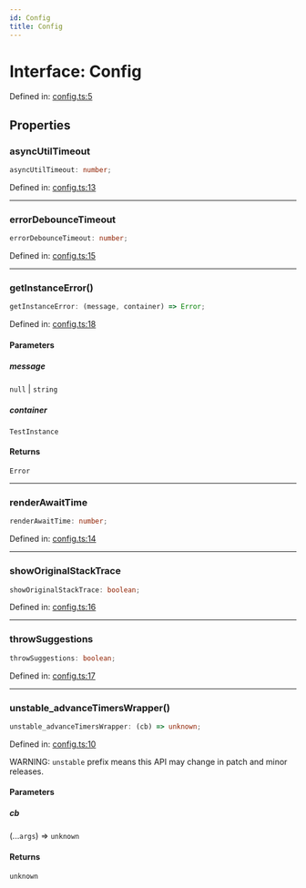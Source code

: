```yaml
---
id: Config
title: Config
---
```


<!-- DO NOT EDIT: this page is autogenerated from the type comments -->

# Interface: Config

Defined in: [config.ts:5](https://github.com/Romulad/cli-testing-library/blob/main/packages/cli-testing-library/src/config.ts#L5)

## Properties

### asyncUtilTimeout

```ts
asyncUtilTimeout: number;
```

Defined in: [config.ts:13](https://github.com/Romulad/cli-testing-library/blob/main/packages/cli-testing-library/src/config.ts#L13)

***

### errorDebounceTimeout

```ts
errorDebounceTimeout: number;
```

Defined in: [config.ts:15](https://github.com/Romulad/cli-testing-library/blob/main/packages/cli-testing-library/src/config.ts#L15)

***

### getInstanceError()

```ts
getInstanceError: (message, container) => Error;
```

Defined in: [config.ts:18](https://github.com/Romulad/cli-testing-library/blob/main/packages/cli-testing-library/src/config.ts#L18)

#### Parameters

##### message

`null` | `string`

##### container

`TestInstance`

#### Returns

`Error`

***

### renderAwaitTime

```ts
renderAwaitTime: number;
```

Defined in: [config.ts:14](https://github.com/Romulad/cli-testing-library/blob/main/packages/cli-testing-library/src/config.ts#L14)

***

### showOriginalStackTrace

```ts
showOriginalStackTrace: boolean;
```

Defined in: [config.ts:16](https://github.com/Romulad/cli-testing-library/blob/main/packages/cli-testing-library/src/config.ts#L16)

***

### throwSuggestions

```ts
throwSuggestions: boolean;
```

Defined in: [config.ts:17](https://github.com/Romulad/cli-testing-library/blob/main/packages/cli-testing-library/src/config.ts#L17)

***

### unstable\_advanceTimersWrapper()

```ts
unstable_advanceTimersWrapper: (cb) => unknown;
```

Defined in: [config.ts:10](https://github.com/Romulad/cli-testing-library/blob/main/packages/cli-testing-library/src/config.ts#L10)

WARNING: `unstable` prefix means this API may change in patch and minor releases.

#### Parameters

##### cb

(...`args`) => `unknown`

#### Returns

`unknown`
